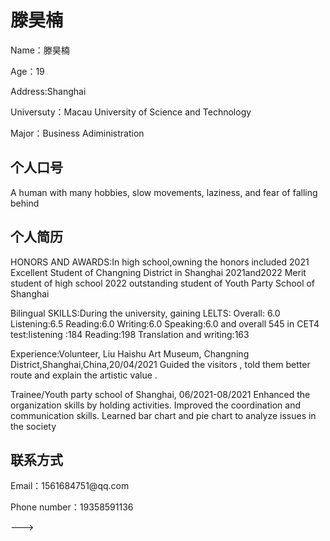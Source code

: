 <!DOCTYPE html>
<html>
<head>
<title>滕昊楠'sindividual website</title>
</head>
<body>
<h1>滕昊楠</h1>
<p>Name：滕昊楠</p >
<p>Age：19</p >
<p>Address:Shanghai</p >
<p>Universuty：Macau University of Science and Technology</p >
<p>Major：Business Adiministration</p >

<h2>个人口号</h2>
<p>A human with many hobbies, slow movements, laziness, and fear of falling behind</p >

<h2>个人简历</h2>
<p>HONORS AND AWARDS:In high school,owning the honors included 2021 Excellent Student of Changning District in Shanghai 
2021and2022 Merit  student of high school  
2022 outstanding student of Youth Party School of Shanghai
  
Bilingual SKILLS:During the university, gaining LELTS: Overall: 6.0  Listening:6.5  Reading:6.0  Writing:6.0  Speaking:6.0 
and overall 545 in CET4 test:listening :184 Reading:198 Translation and writing:163</p >

Experience:Volunteer,  Liu Haishu Art Museum, Changning District,Shanghai,China,20/04/2021
 Guided the visitors , told them better route and explain the artistic value .  

 Trainee/Youth party school of Shanghai, 06/2021-08/2021
Enhanced the organization skills by holding activities.
Improved the coordination and communication skills.
Learned bar chart and pie chart to analyze issues in the society</p >


<h2>联系方式</h2>
<p>Email：1561684751@qq.com</p >
<p>Phone number：19358591136</p >

</body>
</html>

--->
